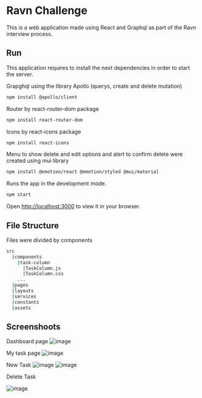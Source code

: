 # Ravn Challenge

This is a web application made using React and Graphql as part of the Ravn interview process.

## Run

This application requires to install the next dependencies in order to start the server.

Grapghql using the library Apollo (querys, create and delete mutation)
```sh
npm install @apollo/client
```
Router by react-router-dom package
```sh
npm install react-router-dom
```
Icons by react-icons package
```sh
npm install react-icons
```
Menu to show delete and edit options and alert to confirm delete were created using mui library
```sh
npm install @emotion/react @emotion/styled @mui/material
```
Runs the app in the development mode.
```sh
npm start
```
Open [http://localhost:3000](http://localhost:3000) to view it in your browser.

## File Structure

Files were divided by components

```sh
src
  |components
    |task-column
      |TaskColumn.js
      |TaskColumn.css
    ...
  |pages
  |layouts
  |services
  |constants
  |assets
```

## Screenshoots
Dashboard page
![image](https://user-images.githubusercontent.com/21376137/158316930-d17f255d-3108-4ad4-a97d-b0bb515c5374.png)

My task page
![image](https://user-images.githubusercontent.com/21376137/158317026-56b0872a-b061-42f5-8dfe-d3736a7eec81.png)

New Task
![image](https://user-images.githubusercontent.com/21376137/158317209-35a0314f-9937-495e-8cc1-aee40161b36a.png)
![image](https://user-images.githubusercontent.com/21376137/158317286-fe7a6f49-bcc1-47ba-a01a-dc7d03e3526f.png)

Delete Task

![image](https://user-images.githubusercontent.com/21376137/158317343-51d86723-befc-430e-862d-30b4478b839d.png)
